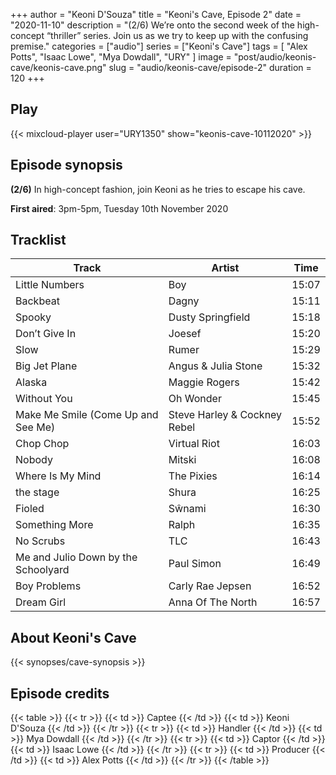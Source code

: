 +++
author = "Keoni D'Souza"
title = "Keoni's Cave, Episode 2"
date = "2020-11-10"
description = "(2/6) We’re onto the second week of the high-concept “thriller” series. Join us as we try to keep up with the confusing premise."
categories = ["audio"]
series = ["Keoni's Cave"]
tags = [
    "Alex Potts",
    "Isaac Lowe",
    "Mya Dowdall",
    "URY"
]
image = "post/audio/keonis-cave/keonis-cave.png"
slug = "audio/keonis-cave/episode-2"
duration = 120
+++

## Play

{{< mixcloud-player user="URY1350" show="keonis-cave-10112020" >}}

## Episode synopsis

**(2/6)** In high-concept fashion, join Keoni as he tries to escape his cave.

**First aired**: 3pm-5pm, Tuesday 10th November 2020

## Tracklist

| Track                               | Artist                       | Time  |
|-------------------------------------|------------------------------|-------|
| Little Numbers                      | Boy                          | 15:07 |
| Backbeat                            | Dagny                        | 15:11 |
| Spooky                              | Dusty Springfield            | 15:18 |
| Don’t Give In                       | Joesef                       | 15:20 |
| Slow                                | Rumer                        | 15:29 |
| Big Jet Plane                       | Angus & Julia Stone          | 15:32 |
| Alaska                              | Maggie Rogers                | 15:42 |
| Without You                         | Oh Wonder                    | 15:45 |
| Make Me Smile (Come Up and See Me)  | Steve Harley & Cockney Rebel | 15:52 |
| Chop Chop                           | Virtual Riot                 | 16:03 |
| Nobody                              | Mitski                       | 16:08 |
| Where Is My Mind                    | The Pixies                   | 16:14 |
| the stage                           | Shura                        | 16:25 |
| Fioled                              | Sŵnami                       | 16:30 |
| Something More                      | Ralph                        | 16:35 |
| No Scrubs                           | TLC                          | 16:43 |
| Me and Julio Down by the Schoolyard | Paul Simon                   | 16:49 |
| Boy Problems                        | Carly Rae Jepsen             | 16:52 |
| Dream Girl                          | Anna Of The North            | 16:57 |

## About Keoni's Cave

{{< synopses/cave-synopsis >}}

## Episode credits

{{< table >}}
    {{< tr >}}
        {{< td >}}
            Captee
        {{< /td >}}
        {{< td >}}
            Keoni D'Souza
        {{< /td >}}
    {{< /tr >}}
    {{< tr >}}
        {{< td >}}
            Handler
        {{< /td >}}
        {{< td >}}
            Mya Dowdall
        {{< /td >}}
    {{< /tr >}}
    {{< tr >}}
        {{< td >}}
            Captor
        {{< /td >}}
        {{< td >}}
            Isaac Lowe
        {{< /td >}}
    {{< /tr >}}
    {{< tr >}}
        {{< td >}}
            Producer
        {{< /td >}}
        {{< td >}}
            Alex Potts
        {{< /td >}}
    {{< /tr >}}
{{< /table >}}